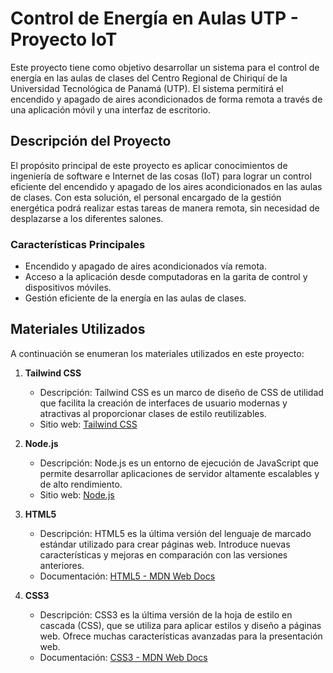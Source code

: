 # Control de Energía en Aulas UTP - Proyecto IoT

Este proyecto tiene como objetivo desarrollar un sistema para el control de energía en las aulas de clases del Centro Regional de Chiriquí de la Universidad Tecnológica de Panamá (UTP). El sistema permitirá el encendido y apagado de aires acondicionados de forma remota a través de una aplicación móvil y una interfaz de escritorio.

## Descripción del Proyecto

El propósito principal de este proyecto es aplicar conocimientos de ingeniería de software e Internet de las cosas (IoT) para lograr un control eficiente del encendido y apagado de los aires acondicionados en las aulas de clases. Con esta solución, el personal encargado de la gestión energética podrá realizar estas tareas de manera remota, sin necesidad de desplazarse a los diferentes salones.

### Características Principales

- Encendido y apagado de aires acondicionados vía remota.
- Acceso a la aplicación desde computadoras en la garita de control y dispositivos móviles.
- Gestión eficiente de la energía en las aulas de clases.

## Materiales Utilizados

A continuación se enumeran los materiales utilizados en este proyecto:

1. **Tailwind CSS**
   - Descripción: Tailwind CSS es un marco de diseño de CSS de utilidad que facilita la creación de interfaces de usuario modernas y atractivas al proporcionar clases de estilo reutilizables.
   - Sitio web: [Tailwind CSS](https://tailwindcss.com/)

2. **Node.js**
   - Descripción: Node.js es un entorno de ejecución de JavaScript que permite desarrollar aplicaciones de servidor altamente escalables y de alto rendimiento.
   - Sitio web: [Node.js](https://nodejs.org/)

3. **HTML5**
   - Descripción: HTML5 es la última versión del lenguaje de marcado estándar utilizado para crear páginas web. Introduce nuevas características y mejoras en comparación con las versiones anteriores.
   - Documentación: [HTML5 - MDN Web Docs](https://developer.mozilla.org/es/docs/Web/HTML)

4. **CSS3**
   - Descripción: CSS3 es la última versión de la hoja de estilo en cascada (CSS), que se utiliza para aplicar estilos y diseño a páginas web. Ofrece muchas características avanzadas para la presentación web.
   - Documentación: [CSS3 - MDN Web Docs](https://developer.mozilla.org/es/docs/Web/CSS)

